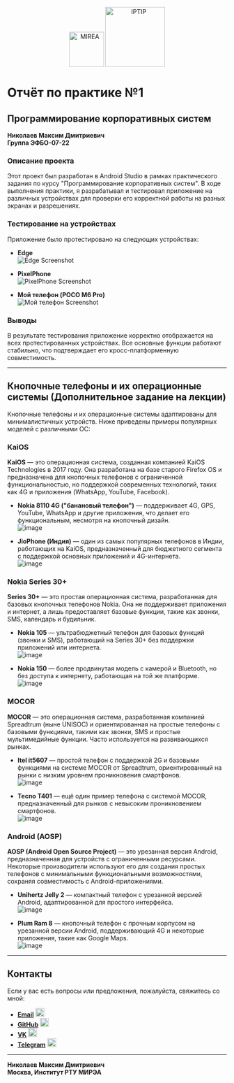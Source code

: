 <p align="center">
  <img src="https://www.mirea.ru/upload/medialibrary/c1a/MIREA_Gerb_Colour.jpg" alt="MIREA" width="80"/>
  <img src="https://www.mirea.ru/upload/medialibrary/26c/FTI_colour.jpg" alt="IPTIP" width="137"/> 
</p>

# Отчёт по практике №1

## Программирование корпоративных систем

**Николаев Максим Дмитриевич**  
**Группа ЭФБО-07-22**

### Описание проекта

Этот проект был разработан в Android Studio в рамках практического задания по курсу "Программирование корпоративных систем". В ходе выполнения практики, я разрабатывал и тестировал приложение на различных устройствах для проверки его корректной работы на разных экранах и разрешениях.

### Тестирование на устройствах

Приложение было протестировано на следующих устройствах:

- **Edge**  
  ![Edge Screenshot](https://github.com/user-attachments/assets/f7ed6caa-0158-4454-85f6-c4028ab46d76)

- **PixelPhone**  
  ![PixelPhone Screenshot](https://github.com/user-attachments/assets/f2324b06-dd1a-4fb6-9be8-93f203305b83)

- **Мой телефон (POCO M6 Pro)**  
  ![Мой телефон Screenshot](https://github.com/user-attachments/assets/2841cf62-727c-4bb7-b223-7030ef6f83b8)

### Выводы

В результате тестирования приложение корректно отображается на всех протестированных устройствах. Все основные функции работают стабильно, что подтверждает его кросс-платформенную совместимость.

---

## Кнопочные телефоны и их операционные системы (Дополнительное задание на лекции)

Кнопочные телефоны и их операционные системы адаптированы для минималистичных устройств. Ниже приведены примеры популярных моделей с различными ОС:

### KaiOS
**KaiOS** — это операционная система, созданная компанией KaiOS Technologies в 2017 году. Она разработана на базе старого Firefox OS и предназначена для кнопочных телефонов с ограниченной функциональностью, но поддержкой современных технологий, таких как 4G и приложения (WhatsApp, YouTube, Facebook).

- **Nokia 8110 4G ("банановый телефон")** — поддерживает 4G, GPS, YouTube, WhatsApp и другие приложения, что делает его функциональным, несмотря на кнопочный дизайн.  
  ![image](https://github.com/user-attachments/assets/8fa4333e-9770-48de-bcac-f0c09446c3b6)

- **JioPhone (Индия)** — один из самых популярных телефонов в Индии, работающих на KaiOS, предназначенный для бюджетного сегмента с поддержкой основных приложений и 4G-интернета.  
  ![image](https://github.com/user-attachments/assets/0c3ae419-de09-4ef4-8d26-f7545088b4d7)

### Nokia Series 30+
**Series 30+** — это простая операционная система, разработанная для базовых кнопочных телефонов Nokia. Она не поддерживает приложения и интернет, а лишь предоставляет базовые функции, такие как звонки, SMS, календарь и будильник.

- **Nokia 105** — ультрабюджетный телефон для базовых функций (звонки и SMS), работающий на Series 30+ без поддержки приложений или интернета.  
  ![image](https://github.com/user-attachments/assets/3b297d32-9d49-4bdd-bfe2-23f10c82cb91)

- **Nokia 150** — более продвинутая модель с камерой и Bluetooth, но без доступа к интернету, работающая на той же платформе.  
  ![image](https://github.com/user-attachments/assets/039a3085-ed39-4f14-b85c-1f4543af9d8a)

### MOCOR
**MOCOR** — это операционная система, разработанная компанией Spreadtrum (ныне UNISOC) и ориентированная на простые телефоны с базовыми функциями, такими как звонки, SMS и простые мультимедийные функции. Часто используется на развивающихся рынках.

- **Itel it5607** — простой телефон с поддержкой 2G и базовыми функциями на системе MOCOR от Spreadtrum, ориентированный на рынки с низким уровнем проникновения смартфонов.  
  ![image](https://github.com/user-attachments/assets/f1e6c98f-63e6-4fd1-bf49-1ae5763cfdee)

- **Tecno T401** — ещё один пример телефона с системой MOCOR, предназначенный для рынков с невысоким проникновением смартфонов.  
  ![image](https://github.com/user-attachments/assets/811dee88-5e89-4493-a428-60a9eb8f6843)

### Android (AOSP)
**AOSP (Android Open Source Project)** — это урезанная версия Android, предназначенная для устройств с ограниченными ресурсами. Некоторые производители используют его для создания простых телефонов с минимальными функциональными возможностями, сохраняя совместимость с Android-приложениями.

- **Unihertz Jelly 2** — компактный телефон с урезанной версией Android, адаптированной для простого интерфейса.  
  ![image](https://github.com/user-attachments/assets/cb685792-dea0-4e4b-92ff-6985889ce74c)

- **Plum Ram 8** — кнопочный телефон с прочным корпусом на урезанной версии Android, поддерживающий 4G и некоторые приложения, такие как Google Maps.  
  ![image](https://github.com/user-attachments/assets/19161812-4d9a-4279-a7ef-0700ebe7a79f)



---

## Контакты

Если у вас есть вопросы или предложения, пожалуйста, свяжитесь со мной:

- **[Email](mailto:nikolaev.m.d2@edu.mirea.ru)** <img src="https://www.svgrepo.com/show/452213/gmail.svg" alt="Email Icon" width="20"/>
- **[GitHub](https://github.com/MaxNiko2903)** <img src="https://www.svgrepo.com/show/475654/github-color.svg" alt="GitHub Icon" width="20"/>
- **[VK](https://vk.com/maxniko2903)** <img src="https://www.svgrepo.com/show/349554/vk.svg" alt="VK Icon" width="20"/>
- **[Telegram](https://t.me/maxniko2903)** <img src="https://www.svgrepo.com/show/354443/telegram.svg" alt="Telegram Icon" width="20"/>

---

**Николаев Максим Дмитриевич**  
**Москва, Институт РТУ МИРЭА**
